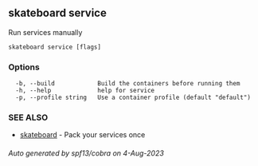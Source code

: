 ## skateboard service

Run services manually

```
skateboard service [flags]
```

### Options

```
  -b, --build            Build the containers before running them
  -h, --help             help for service
  -p, --profile string   Use a container profile (default "default")
```

### SEE ALSO

* [skateboard](skateboard.md)	 - Pack your services once

###### Auto generated by spf13/cobra on 4-Aug-2023
